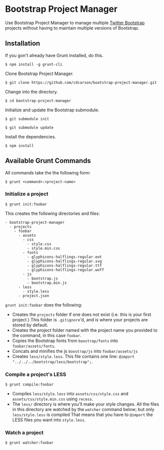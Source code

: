 # Bootstrap Project Manager

Use Bootstrap Project Manager to manage multiple [Twitter Bootstrap](https://github.com/twbs/bootstrap) projects without having to maintain multiple versions of Bootstrap.

## Installation

If you gon't already have Grunt installed, do this. 

```
$ npm install -g grunt-cli
```

Clone Bootstrap Project Manager.

```
$ git clone https://github.com/cdcarson/bootstrap-project-manager.git
``` 

Change into the directory.

```
$ cd bootstrap-project-manager
```

Initialize and update the Bootstrap submodule.

```
$ git submodule init
```

```
$ git submodule update
```

Install the dependencies.

```
$ npm install
```

## Available Grunt Commands

All commands take the the following form:

```
$ grunt <command>:<project-name>
```

### Initialize a project

```
$ grunt init:foobar
```

This creates the following directories and files:

```
- bootstrap-project-manager
  - projects
    - foobar
      - assets
        - css
          - style.css
          - style.min.css
        - fonts
          - glyphicons-halflings-regular.eot	
          - glyphicons-halflings-regular.svg
          - glyphicons-halflings-regular.ttf
          - glyphicons-halflings-regular.woff
        - js
          - bootstrap.js
          - bootstrap.min.js
      - less
        - style.less
      - project.json
```

`grunt init:foobar` does the following:

 - Creates the `projects` folder if one does not exist (i.e. this is your first project.) This folder is `.gitignore`'d, and is where your projects are stored by default. 
 - Creates the project folder named with the project name you provided to the command, in this case `foobar`.
 - Copies the Bootstrap fonts from `boostrap/fonts` into `foobar/assets/fonts`.
 - Concats and minifies the js `boostrap/js` into `foobar/assets/js`
 - Creates `less/style.less`. This file contains one line: `@import "../../../bootstrap/less/bootstrap";`. 
 


### Compile a project's LESS

```
$ grunt compile:foobar
```

 - Compiles `less/style.less` into `assets/css/style.css` and `assets/css/style.min.css` using `recess`.
- The `less/` directory is where you'll make your style changes.  All the files in this directory are watched by the `watcher` command below; but only `less/style.less` is compiled  That means that you have to `@import` the LESS files you want into `style.less`.


### Watch a project

```
$ grunt watcher:foobar
```









